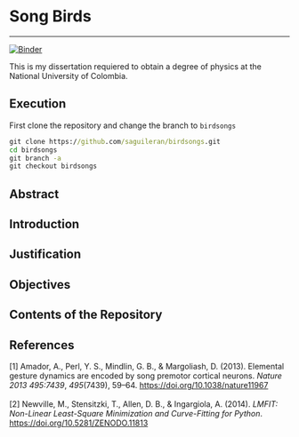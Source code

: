 # Song Birds 
---
[![Binder](https://mybinder.org/badge_logo.svg)](https://mybinder.org/v2/gh/saguileran/birdsongs/tree/birdsongs/birdsongs?labpath=BirdSongs.ipynb)

This is my dissertation requiered to obtain a degree of physics at the National University of Colombia.

## Execution

First clone the repository and change the branch to `birdsongs` 

```bat
git clone https://github.com/saguileran/birdsongs.git
cd birdsongs
git branch -a 
git checkout birdsongs
```


## Abstract

## Introduction

## Justification

## Objectives

## Contents of the Repository

## References

<div class="csl-entry">[1] Amador, A., Perl, Y. S., Mindlin, G. B., &#38; Margoliash, D. (2013). Elemental gesture dynamics are encoded by song premotor cortical neurons. <i>Nature 2013 495:7439</i>, <i>495</i>(7439), 59–64. <a href="https://doi.org/10.1038/nature11967">https://doi.org/10.1038/nature11967</a></div>

<br>

<div class="csl-entry">[2] Newville, M., Stensitzki, T., Allen, D. B., &#38; Ingargiola, A. (2014). <i>LMFIT: Non-Linear Least-Square Minimization and Curve-Fitting for Python</i>. <a href="https://doi.org/10.5281/ZENODO.11813">https://doi.org/10.5281/ZENODO.11813</a></div>
